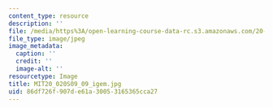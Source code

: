 ```yaml
---
content_type: resource
description: ''
file: /media/https%3A/open-learning-course-data-rc.s3.amazonaws.com/20-020-introduction-to-biological-engineering-design-spring-2009/86df726f907de61a30053165365cca27_MIT20_020S09_09_igem.jpg
file_type: image/jpeg
image_metadata:
  caption: ''
  credit: ''
  image-alt: ''
resourcetype: Image
title: MIT20_020S09_09_igem.jpg
uid: 86df726f-907d-e61a-3005-3165365cca27
---
```


